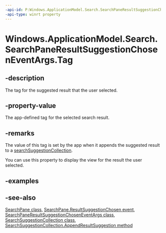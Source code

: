 ```yaml
---
-api-id: P:Windows.ApplicationModel.Search.SearchPaneResultSuggestionChosenEventArgs.Tag
-api-type: winrt property
---
```


<!-- Property syntax
public string Tag { get; }
-->

# Windows.ApplicationModel.Search.SearchPaneResultSuggestionChosenEventArgs.Tag

## -description
The tag for the suggested result that the user selected.

## -property-value
The app-defined tag for the selected search result.

## -remarks
The value of this tag is set by the app when it appends the suggested result to a [searchSuggestionCollection](searchsuggestioncollection.md).

You can use this property to display the view for the result the user selected.

## -examples

## -see-also
[SearchPane class](searchpane.md), [SearchPane.ResultSuggestionChosen event](searchpane_resultsuggestionchosen.md), [SearchPaneResultSuggestionChosenEventArgs class](searchpaneresultsuggestionchoseneventargs.md), [SearchSuggestionCollection class](searchsuggestioncollection.md), [SearchSuggestionCollection.AppendResultSuggestion method](searchsuggestioncollection_appendresultsuggestion_603544202.md)